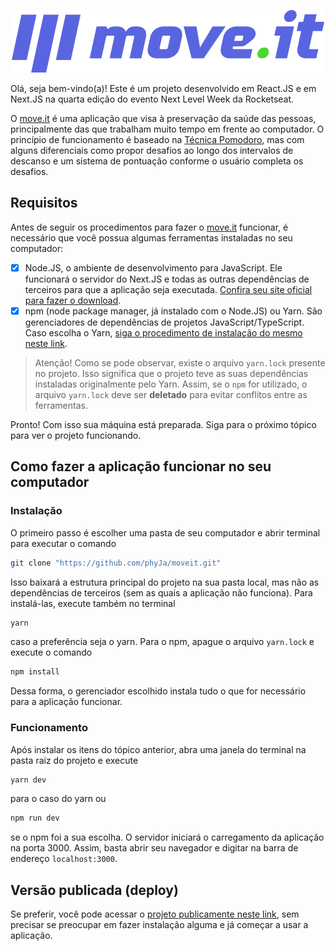 <div style="text-align: center">

![Logo move.it](./public/logo-full.svg)

</div>

Olá, seja bem-vindo(a)! Este é um projeto desenvolvido em React.JS e em Next.JS na quarta edição do evento Next Level Week da Rocketseat.

O [move.it](#) é uma aplicação que visa à preservação da saúde das pessoas, principalmente das que trabalham muito tempo em frente ao computador. O princípio de funcionamento é baseado na [Técnica Pomodoro](https://pt.wikipedia.org/wiki/T%C3%A9cnica_pomodoro), mas com alguns diferenciais como propor desafios ao longo dos intervalos de descanso e um sistema de pontuação conforme o usuário completa os desafios.

## Requisitos

Antes de seguir os procedimentos para fazer o [move.it](#) funcionar, é necessário que você possua algumas ferramentas instaladas no seu computador:

- [x] Node.JS, o ambiente de desenvolvimento para JavaScript. Ele funcionará o servidor do Next.JS e todas as outras dependências de terceiros para que a aplicação seja executada. [Confira seu site oficial para fazer o download](https://nodejs.org).
- [x] npm (node package manager, já instalado com o Node.JS) ou Yarn. São gerenciadores de dependências de projetos JavaScript/TypeScript. Caso escolha o Yarn, [siga o procedimento de instalação do mesmo neste link](https://yarnpkg.com/getting-started/install).

> Atenção! Como se pode observar, existe o arquivo `yarn.lock` presente no projeto. Isso significa que o projeto teve as suas dependências instaladas originalmente pelo Yarn. Assim, se o `npm` for utilizado, o arquivo `yarn.lock` deve ser __deletado__  para evitar conflitos entre as ferramentas.

Pronto! Com isso sua máquina está preparada. Siga para o próximo tópico para ver o projeto funcionando.

## Como fazer a aplicação funcionar no seu computador

### Instalação

O primeiro passo é escolher uma pasta de seu computador e abrir terminal para executar o comando

```sh
git clone "https://github.com/phyJa/moveit.git"
```

Isso baixará a estrutura principal do projeto na sua pasta local, mas não as dependências de terceiros (sem as quais a aplicação não funciona). Para instalá-las, execute também no terminal

```sh
yarn
```

caso a preferência seja o yarn. Para o npm, apague o arquivo `yarn.lock` e execute o comando

```sh
npm install
```

Dessa forma, o gerenciador escolhido instala tudo o que for necessário para a aplicação funcionar.

### Funcionamento

Após instalar os itens do tópico anterior, abra uma janela do terminal na pasta raiz do projeto e execute

```sh
yarn dev
```
para o caso do yarn ou 

```sh
npm run dev
```

se o npm foi a sua escolha. O servidor iniciará o carregamento da aplicação na porta 3000. Assim, basta abrir seu navegador e digitar na barra de endereço `localhost:3000`.


## Versão publicada (deploy)

Se preferir, você pode acessar o [projeto publicamente neste link](https://moveit-zeta-one.vercel.app/), sem precisar se preocupar em fazer instalação alguma e já começar a usar a aplicação.